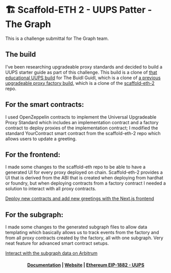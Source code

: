 # 🏗 Scaffold-ETH 2 - UUPS Patter - The Graph

This is a challenge submittal for The Graph team.

## The build

I've been researching upgradeable proxy standards and decided to build a UUPS starter guide as part of this challenge. This build is a clone of [that educational UUPS build](https://github.com/gotnoshoeson/se2-uups) for The Buidl Guidl, which is a clone of [a previous upgradeable proxy factory build](https://github.com/gotnoshoeson/se-transparent-proxy), which is a clone of the [scaffold-eth-2](https://github.com/scaffold-eth/scaffold-eth-2) repo.

## For the smart contracts:

I used OpenZeppelin contracts to implement the Universal Upgradeable Proxy Standard which includes an implementation contract and a factory contract to deploy proxies of the implementation contract; I modified the standard YourContract smart contract from the scaffold-eth-2 repo which allows users to update a greeting.

## For the frontend:

I made some changes to the scaffold-eth repo to be able to have a generated UI for every proxy deployed on chain. Scaffold-eth-2 provides a UI that is derived from the ABI that is created when deploying from hardhat or foundry, but when deploying contracts from a factory contract I needed a solution to interact with all proxy contracts.

[Deploy new contracts and add new greetings with the Next.js frontend](https://thegraph-challenge-nextjs.vercel.app/)

## For the subgraph:

I made some changes to the generated subgraph files to allow data templating which basically allows us to track events from the factory and from all proxy contracts created by the factory, all with one subgraph. Very neat feature for advanced smart contract setups.

[Interact with the subgraph data on Arbitrum](https://thegraph.com/explorer/subgraphs/32QTGAkUQNSXcWEkotAJh4WxB35rQNrYjPJPzkS1EK98?view=Overview&chain=arbitrum-one)


<h4 align="center">
  <a href="https://docs.scaffoldeth.io">Documentation</a> |
  <a href="https://scaffoldeth.io">Website</a> |
  <a href="https://eips.ethereum.org/EIPS/eip-1822">Ethereum EIP-1882 - UUPS</a>
</h4>


